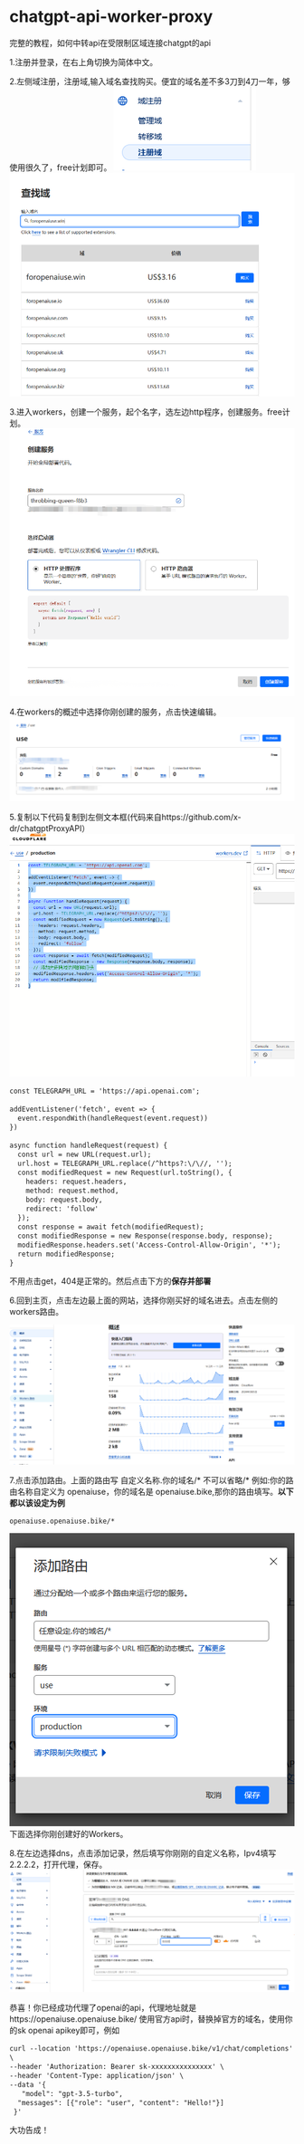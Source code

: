 # chatgpt-api-worker-proxy
完整的教程，如何中转api在受限制区域连接chatgpt的api

1.注册并登录，在右上角切换为简体中文。


2.左侧域注册，注册域,输入域名查找购买。便宜的域名差不多3刀到4刀一年，够使用很久了，free计划即可。
![链接](https://github.com/SnowfallC/chatgpt-api-worker-proxy/blob/main/examples/regdomain.png)
![链接](https://github.com/SnowfallC/chatgpt-api-worker-proxy/blob/main/examples/buy.png)

3.进入workers，创建一个服务，起个名字，选左边http程序，创建服务。free计划。
![链接](https://github.com/SnowfallC/chatgpt-api-worker-proxy/blob/main/examples/http.png)

4.在workers的概述中选择你刚创建的服务，点击快速编辑。
![链接](https://github.com/SnowfallC/chatgpt-api-worker-proxy/blob/main/examples/quickedit.png)

5.复制以下代码复制到左侧文本框(代码来自https://github.com/x-dr/chatgptProxyAPI）
![链接](https://github.com/SnowfallC/chatgpt-api-worker-proxy/blob/main/examples/left.png)

```shell
const TELEGRAPH_URL = 'https://api.openai.com';

addEventListener('fetch', event => {
  event.respondWith(handleRequest(event.request))
})

async function handleRequest(request) {
  const url = new URL(request.url);
  url.host = TELEGRAPH_URL.replace(/^https?:\/\//, '');
  const modifiedRequest = new Request(url.toString(), {
    headers: request.headers,
    method: request.method,
    body: request.body,
    redirect: 'follow'
  });
  const response = await fetch(modifiedRequest);
  const modifiedResponse = new Response(response.body, response);
  modifiedResponse.headers.set('Access-Control-Allow-Origin', '*');
  return modifiedResponse;
}
```
不用点击get，404是正常的。然后点击下方的**保存并部署**

6.回到主页，点击左边最上面的网站，选择你刚买好的域名进去。点击左侧的workers路由。

![链接](https://github.com/SnowfallC/chatgpt-api-worker-proxy/blob/main/examples/workroute.png)

7.点击添加路由。上面的路由写 自定义名称.你的域名/*
不可以省略/*
例如:你的路由名称自定义为 openaiuse，你的域名是 openaiuse.bike,那你的路由填写。**以下都以该设定为例**
```shell
openaiuse.openaiuse.bike/*
```
![链接](https://github.com/SnowfallC/chatgpt-api-worker-proxy/blob/main/examples/addworkers2.png)
下面选择你刚创建好的Workers。

8.在左边选择dns，点击添加记录，然后填写你刚刚的自定义名称，Ipv4填写2.2.2.2，打开代理，保存。
![链接](https://github.com/SnowfallC/chatgpt-api-worker-proxy/blob/main/examples/dns.png)

恭喜！你已经成功代理了openai的api，代理地址就是https://openaiuse.openaiuse.bike/
使用官方api时，替换掉官方的域名，使用你的sk openai apikey即可，例如
```shell
curl --location 'https://openaiuse.openaiuse.bike/v1/chat/completions' \
--header 'Authorization: Bearer sk-xxxxxxxxxxxxxxx' \
--header 'Content-Type: application/json' \
--data '{
   "model": "gpt-3.5-turbo",
  "messages": [{"role": "user", "content": "Hello!"}]
 }'
 ```
 大功告成！
